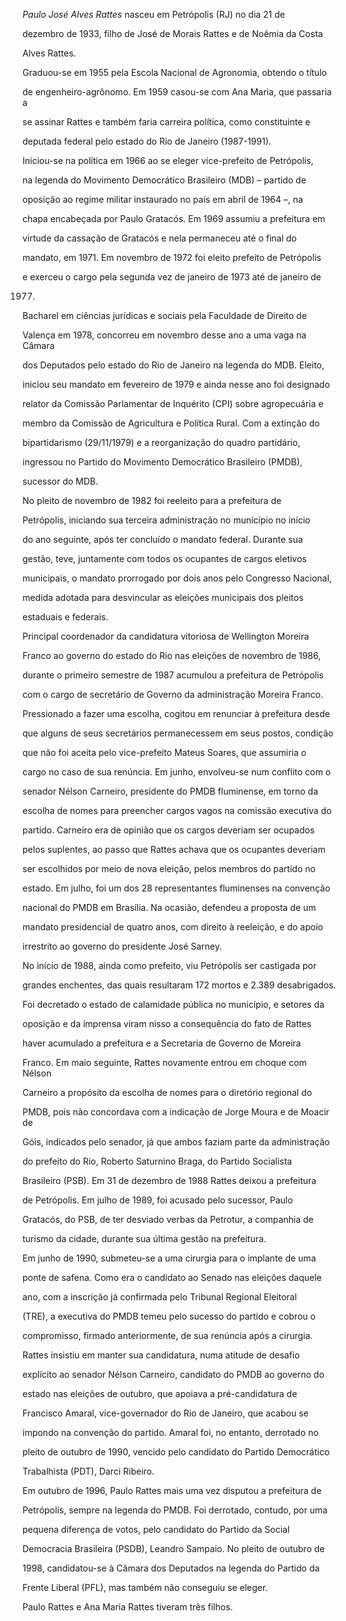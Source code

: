 

*Paulo José Alves Rattes* nasceu em Petrópolis (RJ) no dia 21 de

dezembro de 1933, filho de José de Morais Rattes e de Noêmia da Costa

Alves Rattes.



Graduou-se em 1955 pela Escola Nacional de Agronomia, obtendo o título

de engenheiro-agrônomo. Em 1959 casou-se com Ana Maria, que passaria a

se assinar Rattes e também faria carreira política, como constituinte e

deputada federal pelo estado do Rio de Janeiro (1987-1991).



Iniciou-se na política em 1966 ao se eleger vice-prefeito de Petrópolis,

na legenda do Movimento Democrático Brasileiro (MDB) – partido de

oposição ao regime militar instaurado no país em abril de 1964 –, na

chapa encabeçada por Paulo Gratacós. Em 1969 assumiu a prefeitura em

virtude da cassação de Gratacós e nela permaneceu até o final do

mandato, em 1971. Em novembro de 1972 foi eleito prefeito de Petrópolis

e exerceu o cargo pela segunda vez de janeiro de 1973 até de janeiro de

1977.



Bacharel em ciências jurídicas e sociais pela Faculdade de Direito de

Valença em 1978, concorreu em novembro desse ano a uma vaga na Câmara

dos Deputados pelo estado do Rio de Janeiro na legenda do MDB. Eleito,

iniciou seu mandato em fevereiro de 1979 e ainda nesse ano foi designado

relator da Comissão Parlamentar de Inquérito (CPI) sobre agropecuária e

membro da Comissão de Agricultura e Política Rural. Com a extinção do

bipartidarismo (29/11/1979) e a reorganização do quadro partidário,

ingressou no Partido do Movimento Democrático Brasileiro (PMDB),

sucessor do MDB.



No pleito de novembro de 1982 foi reeleito para a prefeitura de

Petrópolis, iniciando sua terceira administração no município no início

do ano seguinte, após ter concluído o mandato federal. Durante sua

gestão, teve, juntamente com todos os ocupantes de cargos eletivos

municipais, o mandato prorrogado por dois anos pelo Congresso Nacional,

medida adotada para desvincular as eleições municipais dos pleitos

estaduais e federais.



Principal coordenador da candidatura vitoriosa de Wellington Moreira

Franco ao governo do estado do Rio nas eleições de novembro de 1986,

durante o primeiro semestre de 1987 acumulou a prefeitura de Petrópolis

com o cargo de secretário de Governo da administração Moreira Franco.

Pressionado a fazer uma escolha, cogitou em renunciar à prefeitura desde

que alguns de seus secretários permanecessem em seus postos, condição

que não foi aceita pelo vice-prefeito Mateus Soares, que assumiria o

cargo no caso de sua renúncia. Em junho, envolveu-se num conflito com o

senador Nélson Carneiro, presidente do PMDB fluminense, em torno da

escolha de nomes para preencher cargos vagos na comissão executiva do

partido. Carneiro era de opinião que os cargos deveriam ser ocupados

pelos suplentes, ao passo que Rattes achava que os ocupantes deveriam

ser escolhidos por meio de nova eleição, pelos membros do partido no

estado. Em julho, foi um dos 28 representantes fluminenses na convenção

nacional do PMDB em Brasília. Na ocasião, defendeu a proposta de um

mandato presidencial de quatro anos, com direito à reeleição, e do apoio

irrestrito ao governo do presidente José Sarney.



No início de 1988, ainda como prefeito, viu Petrópolis ser castigada por

grandes enchentes, das quais resultaram 172 mortos e 2.389 desabrigados.

Foi decretado o estado de calamidade pública no município, e setores da

oposição e da imprensa viram nisso a consequência do fato de Rattes

haver acumulado a prefeitura e a Secretaria de Governo de Moreira

Franco. Em maio seguinte, Rattes novamente entrou em choque com Nélson

Carneiro a propósito da escolha de nomes para o diretório regional do

PMDB, pois não concordava com a indicação de Jorge Moura e de Moacir de

Góis, indicados pelo senador, já que ambos faziam parte da administração

do prefeito do Rio, Roberto Saturnino Braga, do Partido Socialista

Brasileiro (PSB). Em 31 de dezembro de 1988 Rattes deixou a prefeitura

de Petrópolis. Em julho de 1989, foi acusado pelo sucessor, Paulo

Gratacós, do PSB, de ter desviado verbas da Petrotur, a companhia de

turismo da cidade, durante sua última gestão na prefeitura.



Em junho de 1990, submeteu-se a uma cirurgia para o implante de uma

ponte de safena. Como era o candidato ao Senado nas eleições daquele

ano, com a inscrição já confirmada pelo Tribunal Regional Eleitoral

(TRE), a executiva do PMDB temeu pelo sucesso do partido e cobrou o

compromisso, firmado anteriormente, de sua renúncia após a cirurgia.

Rattes insistiu em manter sua candidatura, numa atitude de desafio

explícito ao senador Nélson Carneiro, candidato do PMDB ao governo do

estado nas eleições de outubro, que apoiava a pré-candidatura de

Francisco Amaral, vice-governador do Rio de Janeiro, que acabou se

impondo na convenção do partido. Amaral foi, no entanto, derrotado no

pleito de outubro de 1990, vencido pelo candidato do Partido Democrático

Trabalhista (PDT), Darci Ribeiro.



Em outubro de 1996, Paulo Rattes mais uma vez disputou a prefeitura de

Petrópolis, sempre na legenda do PMDB. Foi derrotado, contudo, por uma

pequena diferença de votos, pelo candidato do Partido da Social

Democracia Brasileira (PSDB), Leandro Sampaio. No pleito de outubro de

1998, candidatou-se à Câmara dos Deputados na legenda do Partido da

Frente Liberal (PFL), mas também não conseguiu se eleger.



Paulo Rattes e Ana Maria Rattes tiveram três filhos.



